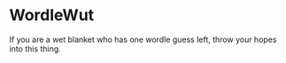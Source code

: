 # WordleWut
If you are a wet blanket who has one wordle guess left, throw your hopes into this thing.